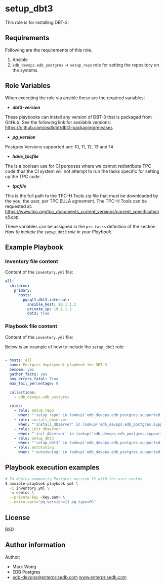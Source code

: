# setup_dbt3

This role is for installing DBT-3.



## Requirements

Following are the requirements of this role.
  1. Ansible
  2. `edb_devops.edb_postgres` -> `setup_repo` role for setting the repository on
     the systems.

## Role Variables

When executing the role via ansible these are the required variables:

  * ***dbt3-version***

  These playbooks can install any version of DBT-3 that is packaged from GitHub.
  See the following link for available versions:
  https://github.com/osdldbt/dbt3-packaging/releases

  * ***pg_version***

  Postgres Versions supported are: 10, 11, 12, 13 and 14

  * ***have_tpcfile***

  The is a boolean use for CI purposes where we cannot redistribute TPC code
  thus the CI system will not attempt to run the tasks specific for setting up
  the TPC code.

  * ***tpcfile***

  This is the full path to the TPC-H Tools zip file that must be downloaded by
  the you, the user, per TPC EULA agreement.  The TPC-H Tools can be requested
  at:
  https://www.tpc.org/tpc_documents_current_versions/current_specifications5.asp

These variables can be assigned in the `pre_tasks` definition of the
section: *How to include the `setup_dbt3` role in your Playbook*.

## Example Playbook

### Inventory file content

Content of the `inventory.yml` file:

```yaml
all:
  children:
    primary:
      hosts:
        pgsql1.dbt3.internal:
          ansible_host: 10.1.1.3
          private_ip: 10.1.1.3
          dbt3: true
```

### Playbook file content

Content of the `inventory.yml` file:

Below is an example of how to include the `setup_dbt3` role:

```yaml
---
- hosts: all
  name: Postgres deployment playbook for DBT-3
  become: yes
  gather_facts: yes
  any_errors_fatal: True
  max_fail_percentage: 0

  collections:
    - edb_devops.edb_postgres

  roles:
    - role: setup_repo
      when: "'setup_repo' in lookup('edb_devops.edb_postgres.supported_roles', wantlist=True)"
    - role: install_dbserver
      when: "'install_dbserver' in lookup('edb_devops.edb_postgres.supported_roles', wantlist=True)"
    - role: init_dbserver
      when: "'init_dbserver' in lookup('edb_devops.edb_postgres.supported_roles', wantlist=True)"
    - role: setup_dbt3
      when: "'setup_dbt3' in lookup('edb_devops.edb_postgres.supported_roles', wantlist=True)"
    - role: autotuning
      when: "'autotuning' in lookup('edb_devops.edb_postgres.supported_roles', wantlist=True)"
```

## Playbook execution examples

```bash
# To deploy community Postgres version 13 with the user centos
$ ansible-playbook playbook.yml \
  -i inventory.yml \
  -u centos \
  --private-key <key.pem> \
  --extra-vars="pg_version=13 pg_type=PG"
```

## License

BSD

## Author information

Author:

  * Mark Wong
  * EDB Postgres
  * edb-devops@enterprisedb.com www.enterprisedb.com
